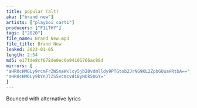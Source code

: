 ```yaml
---
title: popular (alt)
aka: ["brand new"]
artists: ["playboi carti"]
producers: ["F1LTHY"]
tags: ["2020"]
file_name: Brand New.mp3
file_title: Brand New
leaked: 2023-01-05
length: 2:54
md5: e17fde8cf678de0ec0e94101766ac88d
mirrors: [
"aHR0cHM6Ly9rcmFrZW5maWxlcy5jb20vdmlldy9PTGtob2JrNG9KL2ZpbGUuaHRtbA==",
"aHR0cHM6Ly9kYnJlZS5vcmcvdi8yNDk5OGY="
]
---
```

Bounced with alternative lyrics
